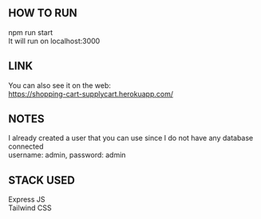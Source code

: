 ## HOW TO RUN
npm run start\
It will run on localhost:3000

## LINK
You can also see it on the web:\
https://shopping-cart-supplycart.herokuapp.com/

## NOTES
I already created a user that you can use since I do not have any database connected\
username: admin, password: admin

## STACK USED
Express JS\
Tailwind CSS
